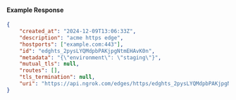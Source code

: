 <!-- Code generated for API Clients. DO NOT EDIT. -->

#### Example Response

```json
{
	"created_at": "2024-12-09T13:06:33Z",
	"description": "acme https edge",
	"hostports": ["example.com:443"],
	"id": "edghts_2pysLYQMdpbPAKjpgNtmEHAvK0n",
	"metadata": "{\"environment\": \"staging\"}",
	"mutual_tls": null,
	"routes": [],
	"tls_termination": null,
	"uri": "https://api.ngrok.com/edges/https/edghts_2pysLYQMdpbPAKjpgNtmEHAvK0n"
}
```
